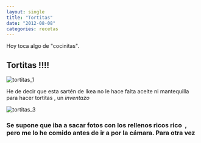 ```yaml
---
layout: single
title: "Tortitas"
date: "2012-08-08"
categories: recetas
---
```


Hoy toca algo de "cocinitas".

## Tortitas !!!!

![tortitas_1](images/8702414096_5b3d22e067_z.jpg)

He de decir que esta sartén de Ikea no le hace falta aceite ni mantequilla para hacer tortitas , un _inventazo_

![tortitas_3](images/8701291913_1d586b3613_z.jpg)

### Se supone que iba a sacar fotos con los rellenos ricos rico  , pero me lo he comido antes de ir a por la cámara. Para otra vez
